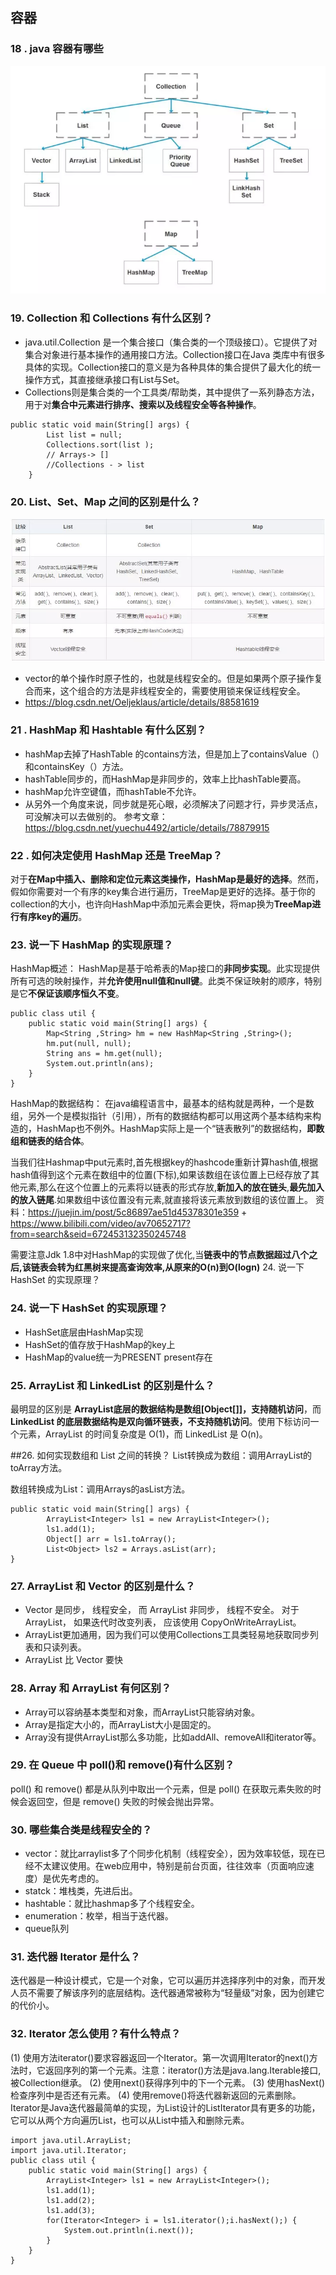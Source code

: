 ## 容器
### 18 . java 容器有哪些
![](/img/18.png)

### 19. Collection 和 Collections 有什么区别？
* java.util.Collection 是一个集合接口（集合类的一个顶级接口）。它提供了对集合对象进行基本操作的通用接口方法。Collection接口在Java 类库中有很多具体的实现。Collection接口的意义是为各种具体的集合提供了最大化的统一操作方式，其直接继承接口有List与Set。
* Collections则是集合类的一个工具类/帮助类，其中提供了一系列静态方法，用于对**集合中元素进行排序、搜索以及线程安全等各种操作**。
```
public static void main(String[] args) {
		List list = null;
		Collections.sort(list ); 
		// Arrays-> []
		//Collections - > list
	}
```

### 20. List、Set、Map 之间的区别是什么？
![](/img/20.png)
*  vector的单个操作时原子性的，也就是线程安全的。但是如果两个原子操作复合而来，这个组合的方法是非线程安全的，需要使用锁来保证线程安全。
* https://blog.csdn.net/Oeljeklaus/article/details/88581619

### 21 . HashMap 和 Hashtable 有什么区别？
* hashMap去掉了HashTable 的contains方法，但是加上了containsValue（）和containsKey（）方法。
* hashTable同步的，而HashMap是非同步的，效率上比hashTable要高。
* hashMap允许空键值，而hashTable不允许。
* 从另外一个角度来说，同步就是死心眼，必须解决了问题才行，异步灵活点，可没解决可以去做别的。
参考文章：https://blog.csdn.net/yuechu4492/article/details/78879915

### 22 . 如何决定使用 HashMap 还是 TreeMap？
对于**在Map中插入、删除和定位元素这类操作，HashMap是最好的选择**。然而，假如你需要对一个有序的key集合进行遍历，TreeMap是更好的选择。基于你的collection的大小，也许向HashMap中添加元素会更快，将map换为**TreeMap进行有序key的遍历**。

### 23. 说一下 HashMap 的实现原理？
HashMap概述： HashMap是基于哈希表的Map接口的**非同步实现**。此实现提供所有可选的映射操作，并**允许使用null值和null键**。此类不保证映射的顺序，特别是它**不保证该顺序恒久不变**。 
```
public class util {
	public static void main(String[] args) {
		Map<String ,String> hm = new HashMap<String ,String>();
		hm.put(null, null);
		String ans = hm.get(null);
		System.out.println(ans);
	}
}
```
HashMap的数据结构： 在java编程语言中，最基本的结构就是两种，一个是数组，另外一个是模拟指针（引用），所有的数据结构都可以用这两个基本结构来构造的，HashMap也不例外。HashMap实际上是一个“链表散列”的数据结构，**即数组和链表的结合体**。

当我们往Hashmap中put元素时,首先根据key的hashcode重新计算hash值,根据hash值得到这个元素在数组中的位置(下标),如果该数组在该位置上已经存放了其他元素,那么在这个位置上的元素将以链表的形式存放,**新加入的放在链头**,**最先加入的放入链尾**.如果数组中该位置没有元素,就直接将该元素放到数组的该位置上。
资料：https://juejin.im/post/5c86897ae51d45378301e359 + https://www.bilibili.com/video/av70652717?from=search&seid=672453132350245748

需要注意Jdk 1.8中对HashMap的实现做了优化,当**链表中的节点数据超过八个之后,该链表会转为红黑树来提高查询效率,从原来的O(n)到O(logn)**
 24. 说一下 HashSet 的实现原理？
  

### 24. 说一下 HashSet 的实现原理？
* HashSet底层由HashMap实现
* HashSet的值存放于HashMap的key上
* HashMap的value统一为PRESENT  present存在

### 25. ArrayList 和 LinkedList 的区别是什么？
最明显的区别是 **ArrayList底层的数据结构是数组[Object[]]，支持随机访问**，而 **LinkedList 的底层数据结构是双向循环链表，不支持随机访问**。使用下标访问一个元素，ArrayList 的时间复杂度是 O(1)，而 LinkedList 是 O(n)。

##26. 如何实现数组和 List 之间的转换？
List转换成为数组：调用ArrayList的toArray方法。

数组转换成为List：调用Arrays的asList方法。
```
public static void main(String[] args) {
		ArrayList<Integer> ls1 = new ArrayList<Integer>();
		ls1.add(1);
		Object[] arr = ls1.toArray();
		List<Object> ls2 = Arrays.asList(arr);
}
```

### 27. ArrayList 和 Vector 的区别是什么？
* Vector 是同步， 线程安全， 而 ArrayList 非同步， 线程不安全。 对于 ArrayList， 如果迭代时改变列表， 应该使用 CopyOnWriteArrayList。
* ArrayList更加通用，因为我们可以使用Collections工具类轻易地获取同步列表和只读列表。
* ArrayList 比 Vector 要快

### 28. Array 和 ArrayList 有何区别？
* Array可以容纳基本类型和对象，而ArrayList只能容纳对象。 
* Array是指定大小的，而ArrayList大小是固定的。 
* Array没有提供ArrayList那么多功能，比如addAll、removeAll和iterator等。

### 29. 在 Queue 中 poll()和 remove()有什么区别？
poll() 和 remove() 都是从队列中取出一个元素，但是 poll() 在获取元素失败的时候会返回空，但是 remove() 失败的时候会抛出异常。

### 30. 哪些集合类是线程安全的？
* vector：就比arraylist多了个同步化机制（线程安全），因为效率较低，现在已经不太建议使用。在web应用中，特别是前台页面，往往效率（页面响应速度）是优先考虑的。
* statck：堆栈类，先进后出。
* hashtable：就比hashmap多了个线程安全。
* enumeration：枚举，相当于迭代器。
* queue队列


### 31. 迭代器 Iterator 是什么？
迭代器是一种设计模式，它是一个对象，它可以遍历并选择序列中的对象，而开发人员不需要了解该序列的底层结构。迭代器通常被称为“轻量级”对象，因为创建它的代价小。


### 32. Iterator 怎么使用？有什么特点？
(1) 使用方法iterator()要求容器返回一个Iterator。第一次调用Iterator的next()方法时，它返回序列的第一个元素。注意：iterator()方法是java.lang.Iterable接口,被Collection继承。
(2) 使用next()获得序列中的下一个元素。
(3) 使用hasNext()检查序列中是否还有元素。
(4) 使用remove()将迭代器新返回的元素删除。
Iterator是Java迭代器最简单的实现，为List设计的ListIterator具有更多的功能，它可以从两个方向遍历List，也可以从List中插入和删除元素。
```
import java.util.ArrayList;
import java.util.Iterator;
public class util {
	public static void main(String[] args) {
		ArrayList<Integer> ls1 = new ArrayList<Integer>();
		ls1.add(1);
		ls1.add(2);
		ls1.add(3);
		for(Iterator<Integer> i = ls1.iterator();i.hasNext();) {
			System.out.println(i.next());
		}
	}
}
```



